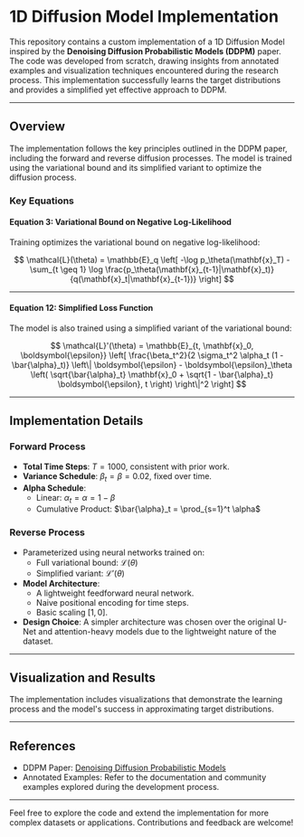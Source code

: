 # 1D Diffusion Model Implementation

This repository contains a custom implementation of a 1D Diffusion Model inspired by the **Denoising Diffusion Probabilistic Models (DDPM)** paper. The code was developed from scratch, drawing insights from annotated examples and visualization techniques encountered during the research process. This implementation successfully learns the target distributions and provides a simplified yet effective approach to DDPM.

---

## Overview

The implementation follows the key principles outlined in the DDPM paper, including the forward and reverse diffusion processes. The model is trained using the variational bound and its simplified variant to optimize the diffusion process.

### Key Equations

#### Equation 3: Variational Bound on Negative Log-Likelihood
Training optimizes the variational bound on negative log-likelihood:

$$
\mathcal{L}(\theta) = \mathbb{E}_q \left[ -\log p_\theta(\mathbf{x}_T) - \sum_{t \geq 1} \log \frac{p_\theta(\mathbf{x}_{t-1}|\mathbf{x}_t)}{q(\mathbf{x}_t|\mathbf{x}_{t-1})} \right]
$$

---

#### Equation 12: Simplified Loss Function
The model is also trained using a simplified variant of the variational bound:

$$
\mathcal{L}'(\theta) = \mathbb{E}_{t, \mathbf{x}_0, \boldsymbol{\epsilon}} \left[
\frac{\beta_t^2}{2 \sigma_t^2 \alpha_t (1 - \bar{\alpha}_t)} \left\| \boldsymbol{\epsilon} - \boldsymbol{\epsilon}_\theta \left( \sqrt{\bar{\alpha}_t} \mathbf{x}_0 + \sqrt{1 - \bar{\alpha}_t} \boldsymbol{\epsilon}, t \right) \right\|^2
\right]
$$

---

## Implementation Details

### Forward Process
- **Total Time Steps**: $T = 1000$, consistent with prior work.
- **Variance Schedule**: $\beta_t = \beta = 0.02$, fixed over time.
- **Alpha Schedule**:
  - Linear: $\alpha_t = \alpha = 1 - \beta$
  - Cumulative Product: $\bar{\alpha}_t = \prod_{s=1}^t \alpha$

### Reverse Process
- Parameterized using neural networks trained on:
  - Full variational bound: $\mathcal{L}(\theta)$
  - Simplified variant: $\mathcal{L}'(\theta)$
- **Model Architecture**:
  - A lightweight feedforward neural network.
  - Naive positional encoding for time steps.
  - Basic scaling $[1, 0]$.
- **Design Choice**: A simpler architecture was chosen over the original U-Net and attention-heavy models due to the lightweight nature of the dataset.

---

## Visualization and Results
The implementation includes visualizations that demonstrate the learning process and the model's success in approximating target distributions.

---

## References
- DDPM Paper: [Denoising Diffusion Probabilistic Models](https://arxiv.org/abs/2006.11239)
- Annotated Examples: Refer to the documentation and community examples explored during the development process.

---

Feel free to explore the code and extend the implementation for more complex datasets or applications. Contributions and feedback are welcome!

